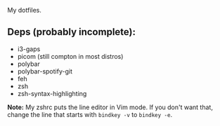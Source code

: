 My dotfiles.

## Deps (probably incomplete):
- i3-gaps
- picom (still compton in most distros)
- polybar
- polybar-spotify-git
- feh
- zsh
- zsh-syntax-highlighting

**Note:** My zshrc puts the line editor in Vim mode.
If you don't want that, change the line that starts with `bindkey -v` to `bindkey -e`.
